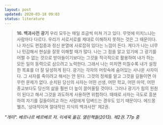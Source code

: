 ```yaml
---
layout: post
updated: 2020-03-18 09:03
status: literature
---
```


> **16. 백과사전**
> **광기**
>  우리 모두는 매일 조금씩 미쳐 가고 있다. 무엇에 미치느냐는 사람마다 다르다. 우리가 서로서로를 제대로 이해하지 못하는 것은 그 때문이다. 나 자신도 편집증과 정신 분열에 사로잡혀 있다는 느낌이 든다. 게다가 나는 너무나 민감해서 현실을 잘못 이해할 때가 많다.
>  나는 그 점을 알고 있기에 그 광기를 어쩔 수 없는 것으로 받아들이기보다는 그것을 적극적으로 활용하여 내가 하는 모든 일의 동력으로 삼으려고 노력한다. 그래서 나는 미치면 미칠수록 내가 설정한 목표를 더 잘 달성하게 된다. 광기는 각자의 머릿속에 숨어있는 사나운 사자이다. 그 사자를 죽이려고 해서는 안 된다. 그것의 정체를 알고 그것을 길들이면 아무런 문제가 없다. 순치된 당신의 사자는 어떤 선생, 어떤 학교, 어떤 마약, 어떤 종교보다도 당신의 삶을 훨씬 더 높이 끌어올릴 것이다. 그러나 광기가 힘의 원춴이 된다고 해서 그것을 과도하게 사용하면 위험하다. 때때로 사자는 극도로 흥분하여 자기를 길들이려고 하는 사람에게 덤벼드는 경우도 있기 때문이다.
> 에드몽 웰즈, '상대적이며 절대적인 지식의 백과사전' 제2권.

_"개미". 베르나르 베르베르 저. 이세욱 옮김. 열린책들(2013). 제2권. 77p 중_
